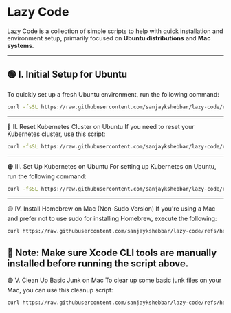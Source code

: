 # Lazy Code

Lazy Code is a collection of simple scripts to help with quick installation and environment setup, primarily focused on **Ubuntu distributions** and **Mac systems**.

---

## 🟢 **I. Initial Setup for Ubuntu**

To quickly set up a fresh Ubuntu environment, run the following command:

```bash
curl -fsSL https://raw.githubusercontent.com/sanjaykshebbar/lazy-code/refs/heads/main/setup.sh | sudo sh
```
---
🔵 II. Reset Kubernetes Cluster on Ubuntu
If you need to reset your Kubernetes cluster, use this script:

```bash
curl -fsSL https://raw.githubusercontent.com/sanjaykshebbar/lazy-code/refs/heads/main/reset_kubernetes.sh | sudo sh
```
---
🟠 III. Set Up Kubernetes on Ubuntu
For setting up Kubernetes on Ubuntu, run the following command:

```bash
curl -fsSL https://raw.githubusercontent.com/sanjaykshebbar/lazy-code/refs/heads/main/kubernetes-deployment-master.sh | sudo sh
```
---

🟡 IV. Install Homebrew on Mac (Non-Sudo Version)
If you're using a Mac and prefer not to use sudo for installing Homebrew, execute the following:

```bash
curl https://raw.githubusercontent.com/sanjaykshebbar/lazy-code/refs/heads/main/non-sudo-brew.sh | sh
```
📝 Note:
Make sure Xcode CLI tools are manually installed before running the script above.
---
🟣 V. Clean Up Basic Junk on Mac
To clear up some basic junk files on your Mac, you can use this cleanup script:

```bash
curl https://raw.githubusercontent.com/sanjaykshebbar/lazy-code/refs/heads/main/Mac/Cleaning-junk.sh | sh
```






